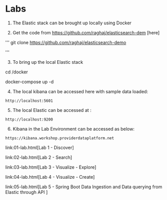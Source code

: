 # Labs

1. The Elastic stack can be brought up locally using Docker

2. Get the code from  https://github.com/raghaj/elasticsearch-dem [here]

'''
  git clone https://github.com/raghaj/elasticsearch-demo
  
'''


3. To bring up the local Elastic stack

cd /docker

docker-compose up -d

4. The local kibana can be accessed here with sample data loaded:  

```
http://localhost:5601

```    
    
5. The local Elastic can be accessed at :

```
http://localhost:9200
```    

6. Kibana in the Lab Environment can be accessed as below: 
 
```
https://kibana.workshop.providerdataplatform.net

```

link:01-lab.html[Lab 1 - Discover]
    
link:02-lab.html[Lab 2 - Search]

link:03-lab.html[Lab 3 - Visualize - Explore]

link:04-lab.html[Lab 4 - Visualize - Create]

link:05-lab.html[Lab 5 - Spring Boot Data Ingestion and Data querying from Elastic through API ]







